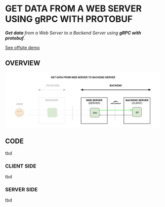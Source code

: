 # GET DATA FROM A WEB SERVER USING gRPC WITH PROTOBUF

_**Get data**
from a Web Server
to a Backend Server
using **gRPC with protobuf**._
  
[See offsite demo](http://www.jeffdecola.com/my-frontend-and-backend-api-examples/index.php?page=get-data-from-web-server-to-backend-server-using-grpc-with-protobuf)

## OVERVIEW

![IMAGE - get-data-from-web-server-to-backend-server-using-grpc-with-protobuf - IMAGE](../../../docs/pics/get-data-from-web-server-to-backend-server-using-grpc-with-protobuf.jpg)

## CODE

tbd

### CLIENT SIDE

tbd

### SERVER SIDE

tbd
